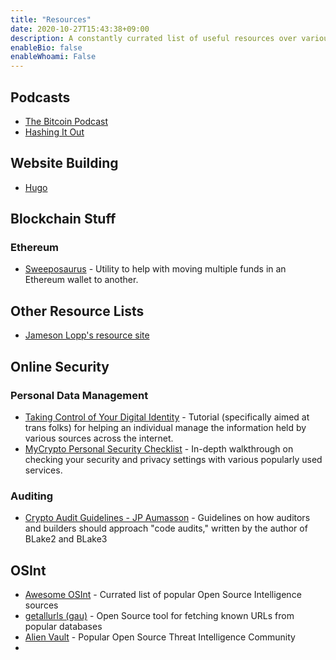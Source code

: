 ```yaml
---
title: "Resources"
date: 2020-10-27T15:43:38+09:00
description: A constantly currated list of useful resources over various subjects
enableBio: false
enableWhoami: False
---
```


## Podcasts
- [The Bitcoin Podcast](https://thebitcoinpodcast.com)
- [Hashing It Out](http://thebitcoinpodcast.com/category/hashitout/)

## Website Building
- [Hugo](https://gohugo.io)

## Blockchain Stuff

### Ethereum
- [Sweeposaurus](https://sweeposaurus.com) - Utility to help with moving multiple funds in an Ethereum wallet to another. 
## Other Resource Lists
- [Jameson Lopp's resource site](https://www.lopp.net/bitcoin-information.html)

## Online Security
### Personal Data Management
- [Taking Control of Your Digital Identity](https://medium.com/@Translifeline/taking-control-of-your-digital-identity-fc974cdd7f85) - Tutorial (specifically aimed at trans folks) for helping an individual manage the information held by various sources across the internet. 
- [MyCrypto Personal Security Checklist](https://medium.com/mycrypto/mycryptos-security-guide-for-dummies-and-smart-people-too-ab178299c82e) - In-depth walkthrough on checking your security and privacy settings with various popularly used services.
### Auditing
- [Crypto Audit Guidelines - JP Aumasson](https://github.com/veorq/cag) - Guidelines on how auditors and builders should approach "code audits," written by the author of BLake2 and BLake3

## OSInt
- [Awesome OSInt](https://github.com/jivoi/awesome-osint) - Currated list of popular Open Source Intelligence sources
- [getallurls (gau)](https://github.com/lc/gau) - Open Source tool for fetching known URLs from popular databases
- [Alien Vault](https://otx.alienvault.com) - Popular Open Source Threat Intelligence Community
- 